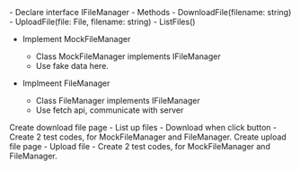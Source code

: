 
<functions>
- Declare interface IFileManager
  - Methods
    - DownloadFile(filename: string)
    - UploadFile(file: File, filename: string)
    - ListFiles()

- Implement MockFileManager
  - Class MockFileManager implements IFileManager
  - Use fake data here.

- Implmeent FileManager
  - Class FileManager implements IFileManager
  - Use fetch api, communicate with server

<pages>
Create download file page
  - List up files
  - Download when click button
  - Create 2 test codes, for MockFileManager and FileManager.
Create upload file page
  - Upload file
  - Create 2 test codes, for MockFileManager and FileManager.

